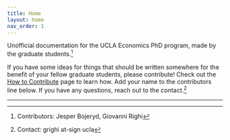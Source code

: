 ```yaml
---
title: Home
layout: home
nav_order: 1
---
```


Unofficial documentation for the UCLA Economics PhD program, made by the graduate students.[^1]


If you have some ideas for things that should be written somewhere for the benefit of your fellow graduate students, please contribute!
Check out the [How to Contribute](contribute) page to learn how.
Add your name to the contributors line below. If you have any questions, reach out to the contact.[^2]

----

[^1]: Contributors: Jesper Bojeryd, Giovanni Righi

[^2]: Contact: grighi at-sign ucla
